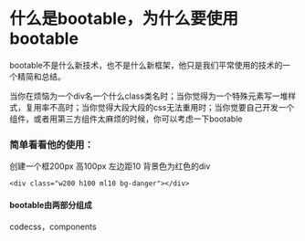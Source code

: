 # 什么是bootable，为什么要使用bootable

bootable不是什么新技术，也不是什么新框架，他只是我们平常使用的技术的一个精简和总结。

当你在烦恼为一个div名一个什么class类名时；当你觉得为一个特殊元素写一堆样式，复用率不高时；当你觉得大段大段的css无法重用时；当你觉要自己开发一个组件，或者用第三方组件太麻烦的时候，你可以考虑一下bootable

### 简单看看他的使用： 

创建一个框200px 高100px 左边距10  背景色为红色的div

```
<div class="w200 h100 ml10 bg-danger"></div>
```

#### bootable由两部分组成

codecss，components

